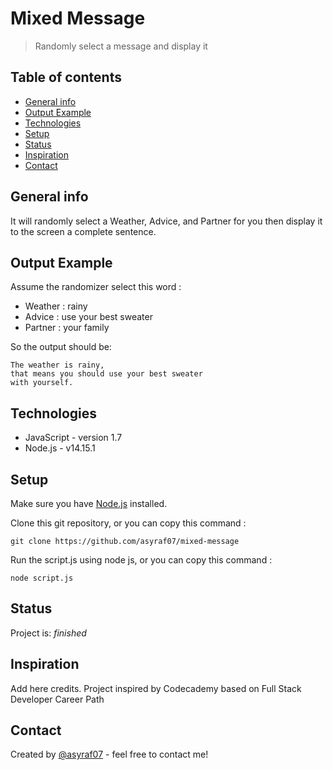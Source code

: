 # Mixed Message

> Randomly select a message and display it

## Table of contents

- [General info](#general-info)
- [Output Example](#output-example)
- [Technologies](#technologies)
- [Setup](#setup)
- [Status](#status)
- [Inspiration](#inspiration)
- [Contact](#contact)

## General info

It will randomly select a Weather, Advice, and Partner for you then display it to the screen a complete sentence.

## Output Example

Assume the randomizer select this word :

- Weather : rainy
- Advice : use your best sweater
- Partner : your family

So the output should be:

```
The weather is rainy,
that means you should use your best sweater
with yourself.
```

## Technologies

- JavaScript - version 1.7
- Node.js - v14.15.1

## Setup

Make sure you have [Node.js](https://nodejs.org/en/) installed.

Clone this git repository, or you can copy this command :

```
git clone https://github.com/asyraf07/mixed-message
```

Run the script.js using node js, or you can copy this command :

```
node script.js
```

## Status

Project is: _finished_

## Inspiration

Add here credits. Project inspired by Codecademy based on Full Stack Developer Career Path

## Contact

Created by [@asyraf07](https://github.com/asyraf07) - feel free to contact me!
